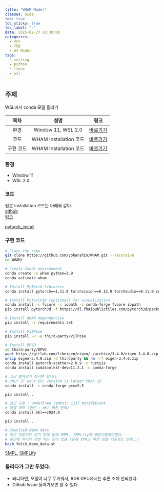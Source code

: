 ```yaml
---
title: "WHAM Model"
classes: wide
toc: true
toc_sticky: true
toc_label: "-"
date: 2025-02-27 16:30:00
categories:
  - 정리
  - 개발
  - AI Model
tags:
  - setting
  - python
  - linux
  - wsl
---
```


## 주제
WSL에서 conda 모델 돌리기  

| 목차 | 설명 | 링크 |
|:---:|:---:|:---:|
| 환경 | Window 11, WSL 2.0 |<a href="#환경">바로가기</a>|
| 코드 | WHAM Installation 코드 |<a href="#코드">바로가기</a>|
| 구현 코드 | WHAM Installation 코드 |<a href="#구현-코드">바로가기</a>|

### 환경 
- Window 11
- WSL 2.0

### 코드 

원본 Installation 코드는 아래와 같다.  
[github](https://github.com/yohanshin/WHAM/tree/main)  
[링크](https://wham.is.tue.mpg.de/)  

[pytorch_install](https://pytorch.org/get-started/locally/)  

### 구현 코드  

    
```bash
# Clone the repo
git clone https://github.com/yohanshin/WHAM.git --recursive
cd WHAM/

# Create Conda environment
conda create -n wham python=3.9 
conda activate wham

# Install PyTorch libraries
conda install pytorch==1.11.0 torchvision==0.12.0 torchaudio==0.11.0 cudatoolkit=11.3 -c pytorch

# Install PyTorch3D (optional) for visualization
conda install -c fvcore -c iopath -c conda-forge fvcore iopath
pip install pytorch3d -f https://dl.fbaipublicfiles.com/pytorch3d/packaging/wheels/py39_cu113_pyt1110/download.html

# Install WHAM dependencies
pip install -r requirements.txt

# Install ViTPose
pip install -v -e third-party/ViTPose

# Install DPVO
cd third-party/DPVO
wget https://gitlab.com/libeigen/eigen/-/archive/3.4.0/eigen-3.4.0.zip
unzip eigen-3.4.0.zip -d thirdparty && rm -rf eigen-3.4.0.zip
conda install pytorch-scatter=2.0.9 -c rusty1s
conda install cudatoolkit-dev=11.3.1 -c conda-forge

# 그냥 붙여넣기 하시면 됩니다. 
# ONLY IF your GCC version is larger than 10
conda install -c conda-forge gxx=9.5

pip install .

# 생긴 오류 : undefined symbol: iJIT_NotifyEvent
# 해결 코드 (원인 : mkl 버전 문제)
conda install mkl==2024.0

pip install .

# Download demo data
# 여기 다운로드 받기 전에 밑에 SMPL, SMPLify에 회원가입해야한다.
# 중간에 아이디 비번 치는 것이 있음 (등록 안하고 하면 모델 다운로드 안됨..)
bash fetch_demo_data.sh

```   
[SMPL](https://smpl.is.tue.mpg.de/), [SMPLify](https://smplify.is.tue.mpg.de/)   

### 돌리다가 그만 두었다.
- 왜냐하면, 모델이 너무 무거워서, 8GB GPU에서는 추론 조차 안되었다.
- Github Issue 들어가보면 알 수 있다.   
